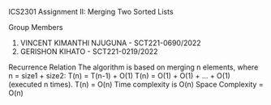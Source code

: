 ICS2301 Assignment II: Merging Two Sorted Lists

Group Members
  1. VINCENT KIMANTHI NJUGUNA - SCT221-0690/2022
  2. GERISHON KIHATO - SCT221-0219/2022

Recurrence Relation
  The algorithm is based on merging n elements, where n = size1 + size2:
  T(n) = T(n-1) + O(1)
    T(n) = O(1) + O(1) + ... + O(1) (executed n times).
    T(n) = O(n)
    Time complexity is O(n)
    Space Complexity = O(n)
